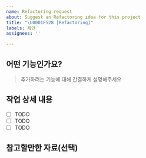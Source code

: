 ```yaml
---
name: Refactoring request
about: Suggest an Refactoring idea for this project
title: "\U0001F528 [Refactoring]"
labels: 제안
assignees: ''

---
```


## 어떤 기능인가요?

> 추가하려는 기능에 대해 간결하게 설명해주세요

## 작업 상세 내용

- [ ] TODO
- [ ] TODO
- [ ] TODO

## 참고할만한 자료(선택)

